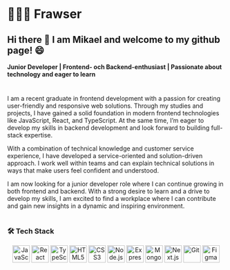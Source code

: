 # 👨🏻‍💻 Frawser

## Hi there 👋 I am Mikael and welcome to my github page! 😄

**Junior Developer | Frontend- och Backend-enthusiast | Passionate about technology and eager to learn**

#

I am a recent graduate in frontend development with a passion for creating user-friendly and responsive web solutions. Through my studies and projects, I have gained a solid foundation in modern frontend technologies like JavaScript, React, and TypeScript. At the same time, I’m eager to develop my skills in backend development and look forward to building full-stack expertise.

With a combination of technical knowledge and customer service experience, I have developed a service-oriented and solution-driven approach. I work well within teams and can explain technical solutions in ways that make users feel confident and understood.

I am now looking for a junior developer role where I can continue growing in both frontend and backend. With a strong desire to learn and a drive to develop my skills, I am excited to find a workplace where I can contribute and gain new insights in a dynamic and inspiring environment.

#

### 🛠 Tech Stack

<p align="center"> <img src="https://cdn.jsdelivr.net/gh/devicons/devicon/icons/javascript/javascript-original.svg" width="40" height="40" alt="JavaScript" /> <img src="https://cdn.jsdelivr.net/gh/devicons/devicon/icons/react/react-original.svg" width="40" height="40" alt="React" /> <img src="https://cdn.jsdelivr.net/gh/devicons/devicon/icons/typescript/typescript-original.svg" width="40" height="40" alt="TypeScript" /> <img src="https://cdn.jsdelivr.net/gh/devicons/devicon/icons/html5/html5-original.svg" width="40" height="40" alt="HTML5" /> <img src="https://cdn.jsdelivr.net/gh/devicons/devicon/icons/css3/css3-original.svg" width="40" height="40" alt="CSS3" /> <img src="https://cdn.jsdelivr.net/gh/devicons/devicon/icons/nodejs/nodejs-original.svg" width="40" height="40" alt="Node.js" /> <img src="https://cdn.jsdelivr.net/gh/devicons/devicon/icons/express/express-original.svg" width="40" height="40" alt="Express.js" /> <img src="https://cdn.jsdelivr.net/gh/devicons/devicon/icons/mongodb/mongodb-original.svg" width="40" height="40" alt="MongoDB" /> <img src="https://cdn.jsdelivr.net/gh/devicons/devicon/icons/nextjs/nextjs-original.svg" width="40" height="40" alt="Next.js" /> <img src="https://cdn.jsdelivr.net/gh/devicons/devicon/icons/git/git-original.svg" width="40" height="40" alt="Git" /> <img src="https://cdn.jsdelivr.net/gh/devicons/devicon/icons/figma/figma-original.svg" width="40" height="40" alt="Figma" /> </p>

#

